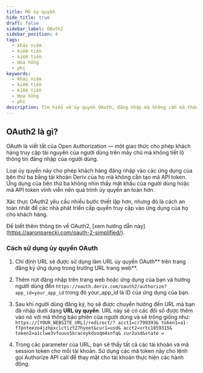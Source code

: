 ```yaml
---
title: Mở ủy quyền
hide_title: true
draft: false
sidebar_label: OAuth2
sidebar_position: 4
tags:
  - khái niệm
  - kiếm tiền
  - kiếm tiền
  - Hoa hồng
  - phí
keywords:
  - khái niệm
  - kiếm tiền
  - kiếm tiền
  - Hoa hồng
  - phí
description: Tìm hiểu về ủy quyền OAuth, đăng nhập mà không cần mã thông báo API và cách bạn có thể sử dụng nó để cải thiện trải nghiệm người dùng của ứng dụng giao dịch của mình.
---
```


## OAuth2 là gì?

OAuth là viết tắt của Open Authorization — một giao thức cho phép khách hàng truy cập tài nguyên của người dùng trên máy chủ mà không tiết lộ thông tin đăng nhập của người dùng.

Loại ủy quyền này cho phép khách hàng đăng nhập vào các ứng dụng của bên thứ ba bằng tài khoản Deriv của họ mà không cần tạo mã API token. Ứng dụng của bên thứ ba không nhìn thấy mật khẩu của người dùng hoặc mã API token vĩnh viễn nên quá trình ủy quyền an toàn hơn.

Xác thực OAuth2 yêu cầu nhiều bước thiết lập hơn, nhưng đó là cách an toàn nhất để các nhà phát triển cấp quyền truy cập vào ứng dụng của họ cho khách hàng.

Để biết thêm thông tin về OAuth2, [xem hướng dẫn này] (https://aaronparecki.com/oauth-2-simplified/).

### Cách sử dụng ủy quyền OAuth

1. Chỉ định URL sẽ được sử dụng làm URL ủy quyền OAuth\*\* trên trang đăng ký ứng dụng trong trường URL trang web\*\*.

2. Thêm nút đăng nhập trên trang web hoặc ứng dụng của bạn và hướng người dùng đến `https://oauth.deriv.com/oauth2/authorize?app_id=your_app_id` trong đó your_app_id là ID của ứng dụng của bạn.

3. Sau khi người dùng đăng ký, họ sẽ được chuyển hướng đến URL mà bạn đã nhập dưới dạng **URL ủy quyền**. URL này sẽ có các đối số được thêm vào nó với mã thông báo phiên của người dùng và sẽ trông giống như: `https://[YOUR_WEBSITE_URL]/redirect/? acct1=cr799393& token1=a1-f7pnteezo4jzhpxclctizt27hyeot&cur1=usd& acct2=vrtc1859315& token2=a1clwe3vfuuus5kraceykdsoqm4snfq& cur2usd&state = `

4. Trong các parameter của URL, bạn sẽ thấy tất cả các tài khoản và mã session token cho mỗi tài khoản. Sử dụng các mã token này cho lệnh gọi Authorize API call để thay mặt cho tài khoản thực hiện các hành động.
